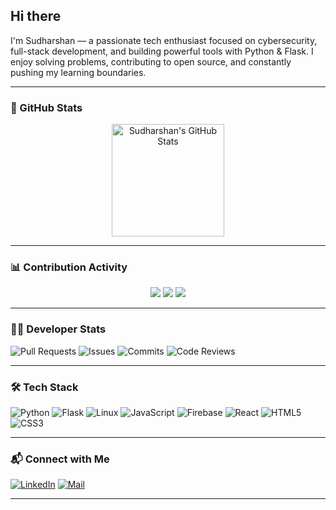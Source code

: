 ## Hi there

I'm Sudharshan — a passionate tech enthusiast focused on cybersecurity, full-stack development, and building powerful tools with Python & Flask. I enjoy solving problems, contributing to open source, and constantly pushing my learning boundaries.

---

### 🚀 GitHub Stats

<p align="center">
  <img src="https://github-readme-stats.vercel.app/api?username=R-Sudharshan&show_icons=true&theme=radical&border_radius=15&hide_title=true" alt="Sudharshan's GitHub Stats" height="180" />
</p>

---

### 📊 Contribution Activity

<p align="center">
  <img src="https://github-profile-summary-cards.vercel.app/api/cards/profile-details?username=R-Sudharshan&theme=radical" />
  <img src="https://github-profile-summary-cards.vercel.app/api/cards/repos-per-language?username=R-Sudharshan&theme=radical" />
  <img src="https://github-profile-summary-cards.vercel.app/api/cards/most-commit-language?username=R-Sudharshan&theme=radical" />
</p>

---

### 🧑‍💻 Developer Stats

![Pull Requests](https://img.shields.io/badge/Pull%20Requests-TRACKED-blueviolet?style=for-the-badge&logo=github)
![Issues](https://img.shields.io/badge/Issues-TRACKED-ff69b4?style=for-the-badge&logo=github)
![Commits](https://img.shields.io/badge/Commits-CONSISTENT-brightgreen?style=for-the-badge&logo=git)
![Code Reviews](https://img.shields.io/badge/Code%20Reviews-ACTIVE-orange?style=for-the-badge&logo=github)

---

### 🛠️ Tech Stack

![Python](https://img.shields.io/badge/Python-3776AB?style=for-the-badge&logo=python&logoColor=white)
![Flask](https://img.shields.io/badge/Flask-000000?style=for-the-badge&logo=flask&logoColor=white)
![Linux](https://img.shields.io/badge/Linux-FCC624?style=for-the-badge&logo=linux&logoColor=black)
![JavaScript](https://img.shields.io/badge/JavaScript-F7DF1E?style=for-the-badge&logo=javascript&logoColor=black)
![Firebase](https://img.shields.io/badge/Firebase-ffca28?style=for-the-badge&logo=firebase&logoColor=black)
![React](https://img.shields.io/badge/React-20232a?style=for-the-badge&logo=react&logoColor=61dafb)
![HTML5](https://img.shields.io/badge/HTML5-E34F26?style=for-the-badge&logo=html5&logoColor=white)
![CSS3](https://img.shields.io/badge/CSS3-1572B6?style=for-the-badge&logo=css3&logoColor=white)

---

### 📬 Connect with Me

[![LinkedIn](https://img.shields.io/badge/LinkedIn-Connect-blue?style=for-the-badge&logo=linkedin)](https://www.linkedin.com/in/sudharshan-r/)
[![Mail](https://img.shields.io/badge/Email-Contact%20Me-EA4335?style=for-the-badge&logo=gmail&logoColor=white)](mailto:sudharshanr008@gmail.com)

---
